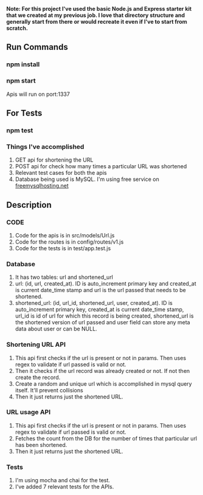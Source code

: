 **Note: For this project I've used the basic Node.js and Express starter kit that we created at my previous job. I love that directory structure and generally start from there or would recreate it even if I've to start from scratch.**

## Run Commands
### npm install
### npm start
Apis will run on port:1337

## For Tests
### npm test

### Things I've accomplished
1. GET api for shortening the URL
2. POST api for check how many times a particular URL was shortened
3. Relevant test cases for both the apis
4. Database being used is MySQL. I'm using free service on [freemysqlhosting.net](https://freemysqlhosting.net)

## Description
### CODE
1. Code for the apis is in src/models/Url.js
2. Code for the routes is in config/routes/v1.js
3. Code for the tests is in test/app.test.js

### Database
1. It has two tables: url and shortened_url
2. url: (id, url, created_at). ID is auto_increment primary key and created_at is current date_time stamp and url is the url passed that needs to be shortened.
3. shortened_url: (id, url_id, shortened_url, user, created_at). ID is auto_increment primary key, created_at is current date_time stamp, url_id is id of url for which this record is being created, shortened_url is the shortened version of url passed and user field can store any meta data about user or can be NULL.

### Shortening URL API
1. This api first checks if the url is present or not in params. Then uses regex to validate if url passed is valid or not.
2. Then it checks if the url record was already created or not. If not then create the record.
3. Create a random and unique url which is accomplished in mysql query itself. It'll prevent collisions
4. Then it just returns just the shortened URL.

### URL usage API
1. This api first checks if the url is present or not in params. Then uses regex to validate if url passed is valid or not.
2. Fetches the count from the DB for the number of times that particular url has been shortened.
3. Then it just returns just the shortened URL.

### Tests
1. I'm using mocha and chai for the test.
2. I've added 7 relevant tests for the APIs.

